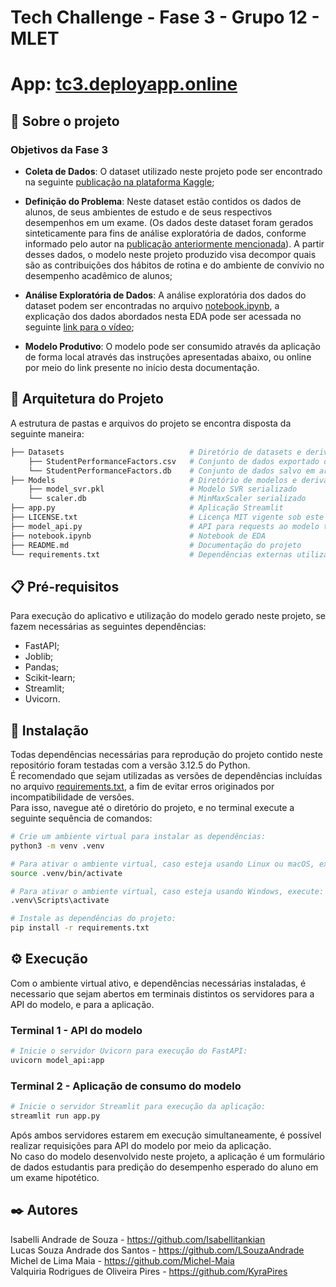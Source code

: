 # Tech Challenge - Fase 3 - Grupo 12 - MLET

# App: [tc3.deployapp.online](https://tc3.deployapp.online/)

## 🚀 Sobre o projeto 

### Objetivos da Fase 3
- **Coleta de Dados**: O dataset utilizado neste projeto pode ser encontrado na seguinte [publicação na plataforma Kaggle](https://www.kaggle.com/datasets/lainguyn123/student-performance-factors);

- **Definição do Problema**: Neste dataset estão contidos os dados de alunos, de seus ambientes de estudo e de seus respectivos desempenhos em um exame. (Os dados deste dataset foram gerados sinteticamente para fins de análise exploratória de dados, conforme informado pelo autor na [publicação anteriormente mencionada](https://www.kaggle.com/datasets/lainguyn123/student-performance-factors)). A partir desses dados, o modelo neste projeto produzido visa decompor quais são as contribuições dos hábitos de rotina e do ambiente de convívio no desempenho acadêmico de alunos;

- **Análise Exploratória de Dados**: A análise exploratória dos dados do dataset podem ser encontradas no arquivo [notebook.ipynb](notebook.ipynb), a explicação dos dados abordados nesta EDA pode ser acessada no seguinte [link para o vídeo](xpto.com); 

- **Modelo Produtivo**: O modelo pode ser consumido através da aplicação de forma local através das instruções apresentadas abaixo, ou online por meio do link presente no início desta documentação.

## 📝 Arquitetura do Projeto

A estrutura de pastas e arquivos do projeto se encontra disposta da seguinte maneira:

```bash
├── Datasets                            # Diretório de datasets e derivados
    ├── StudentPerformanceFactors.csv   # Conjunto de dados exportado do Kaggle
    └── StudentPerformanceFactors.db    # Conjunto de dados salvo em arquivo SQLite
├── Models                              # Diretório de modelos e derivados
    ├── model_svr.pkl                   # Modelo SVR serializado
    └── scaler.db                       # MinMaxScaler serializado
├── app.py                              # Aplicação Streamlit
├── LICENSE.txt                         # Licença MIT vigente sob este repositório
├── model_api.py                        # API para requests ao modelo treinado
├── notebook.ipynb                      # Notebook de EDA
├── README.md                           # Documentação do projeto
└── requirements.txt                    # Dependências externas utilizadas
```

## 📋 Pré-requisitos
Para execução do aplicativo e utilização do modelo gerado neste projeto, se fazem necessárias as seguintes dependências:
- FastAPI;
- Joblib;
- Pandas;
- Scikit-learn;
- Streamlit;
- Uvicorn.

## 🔧 Instalação
Todas dependências necessárias para reprodução do projeto contido neste repositório foram testadas com a versão 3.12.5 do Python. \
É recomendado que sejam utilizadas as versões de dependências incluídas no arquivo [requirements.txt](requirements.txt), a fim de evitar erros originados por incompatibilidade de versões.\
Para isso, navegue até o diretório do projeto, e no terminal execute a seguinte sequência de comandos:

```bash
# Crie um ambiente virtual para instalar as dependências:
python3 -m venv .venv

# Para ativar o ambiente virtual, caso esteja usando Linux ou macOS, execute:
source .venv/bin/activate

# Para ativar o ambiente virtual, caso esteja usando Windows, execute:
.venv\Scripts\activate

# Instale as dependências do projeto:
pip install -r requirements.txt

```
## ⚙️ Execução
Com o ambiente virtual ativo, e dependências necessárias instaladas, é necessario que sejam abertos em terminais distintos os servidores para a API do modelo, e para a aplicação.

### Terminal 1 - API do modelo
```bash
# Inicie o servidor Uvicorn para execução do FastAPI:
uvicorn model_api:app
```
### Terminal 2 - Aplicação de consumo do modelo
```bash
# Inicie o servidor Streamlit para execução da aplicação:
streamlit run app.py
```
Após ambos servidores estarem em execução simultaneamente, é possível realizar requisições para API do modelo por meio da aplicação. \
No caso do modelo desenvolvido neste projeto, a aplicação é um formulário de dados estudantis para predição do desempenho esperado do aluno em um exame hipotético.

## ✒️ Autores

Isabelli Andrade de Souza - https://github.com/Isabellitankian
<br>
Lucas Souza Andrade dos Santos - https://github.com/LSouzaAndrade
<br>
Michel de Lima Maia - https://github.com/Michel-Maia
<br>
Valquiria Rodrigues de Oliveira Pires - https://github.com/KyraPires
